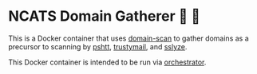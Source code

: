 # NCATS Domain Gatherer :notebook: :file_folder: #

This is a Docker container that uses
[domain-scan](https://github.com/18F/domain-scan) to gather domains as
a precursor to scanning by
[pshtt](https://github.com/dhs-ncats/pshtt),
[trustymail](https://github.com/dhs-ncats/trustymail), and
[sslyze](https://github.com/nabla-c0d3/sslyze).

This Docker container is intended to be run via
[orchestrator](https://github.com/dhs-ncats/orchestrator).
